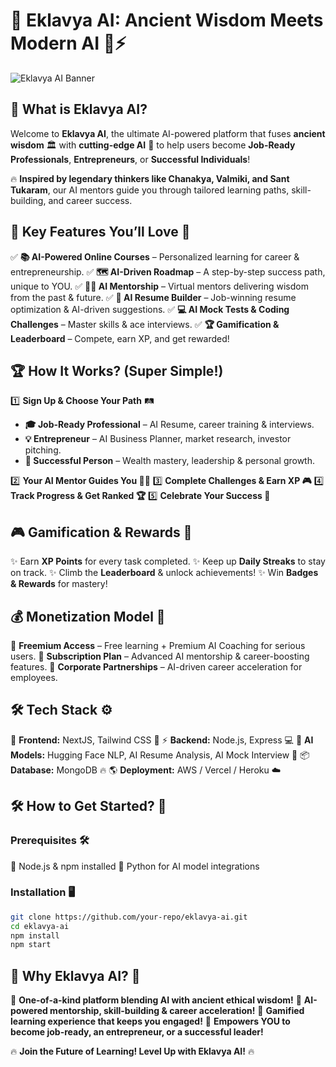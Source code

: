 # 🚀 Eklavya AI: Ancient Wisdom Meets Modern AI 🧠⚡

![Eklavya AI Banner](https://source.unsplash.com/featured/?technology,ai,success)

## 🌟 What is Eklavya AI?
Welcome to **Eklavya AI**, the ultimate AI-powered platform that fuses **ancient wisdom** 🏛️ with **cutting-edge AI** 🤖 to help users become **Job-Ready Professionals**, **Entrepreneurs**, or **Successful Individuals**! 

🔥 **Inspired by legendary thinkers like Chanakya, Valmiki, and Sant Tukaram**, our AI mentors guide you through tailored learning paths, skill-building, and career success. 

## 🎯 Key Features You’ll Love 💖
✅ **📚 AI-Powered Online Courses** – Personalized learning for career & entrepreneurship.
✅ **🗺️ AI-Driven Roadmap** – A step-by-step success path, unique to YOU.
✅ **👨‍🏫 AI Mentorship** – Virtual mentors delivering wisdom from the past & future.
✅ **📄 AI Resume Builder** – Job-winning resume optimization & AI-driven suggestions.
✅ **💻 AI Mock Tests & Coding Challenges** – Master skills & ace interviews.
✅ **🏆 Gamification & Leaderboard** – Compete, earn XP, and get rewarded!

## 🏆 How It Works? (Super Simple!)
1️⃣ **Sign Up & Choose Your Path** 🛤️
   - **🎓 Job-Ready Professional** – AI Resume, career training & interviews.
   - **💡 Entrepreneur** – AI Business Planner, market research, investor pitching.
   - **🏅 Successful Person** – Wealth mastery, leadership & personal growth.

2️⃣ **Your AI Mentor Guides You 👨‍🏫**
3️⃣ **Complete Challenges & Earn XP 🎮**
4️⃣ **Track Progress & Get Ranked 🏆**
5️⃣ **Celebrate Your Success 🚀**

## 🎮 Gamification & Rewards 🏅
✨ Earn **XP Points** for every task completed.
✨ Keep up **Daily Streaks** to stay on track.
✨ Climb the **Leaderboard** & unlock achievements!
✨ Win **Badges & Rewards** for mastery!

## 💰 Monetization Model 🤑
💎 **Freemium Access** – Free learning + Premium AI Coaching for serious users.
💎 **Subscription Plan** – Advanced AI mentorship & career-boosting features.
💎 **Corporate Partnerships** – AI-driven career acceleration for employees.

## 🛠️ Tech Stack ⚙️
🎨 **Frontend:** NextJS, Tailwind CSS 🚀
⚡ **Backend:** Node.js, Express 💻
🧠 **AI Models:** Hugging Face NLP, AI Resume Analysis, AI Mock Interview 🤖
📦 **Database:** MongoDB 🔥
🌎 **Deployment:** AWS / Vercel / Heroku ☁️

## 🛠️ How to Get Started? 🚀
### Prerequisites 🛠️
🔹 Node.js & npm installed
🔹 Python for AI model integrations

### Installation 🖥️
```bash
git clone https://github.com/your-repo/eklavya-ai.git
cd eklavya-ai
npm install
npm start
```

## 🌟 Why Eklavya AI? 🤯
🚀 **One-of-a-kind platform blending AI with ancient ethical wisdom!**
🚀 **AI-powered mentorship, skill-building & career acceleration!**
🚀 **Gamified learning experience that keeps you engaged!**
🚀 **Empowers YOU to become job-ready, an entrepreneur, or a successful leader!**

🔥 **Join the Future of Learning! Level Up with Eklavya AI!** 🔥
